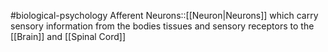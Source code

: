 #biological-psychology 
Afferent Neurons::[[Neuron|Neurons]] which carry sensory information from the bodies tissues and sensory receptors to the [[Brain]] and [[Spinal Cord]]